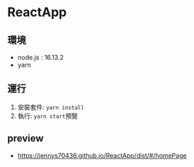 # ReactApp
## 環境
* node.js : 16.13.2
* yarn
## 運行
1. 安裝套件: `yarn install`
2. 執行: `yarn start`預覽
## preview
* https://jennys70436.github.io/ReactApp/dist/#/homePage
